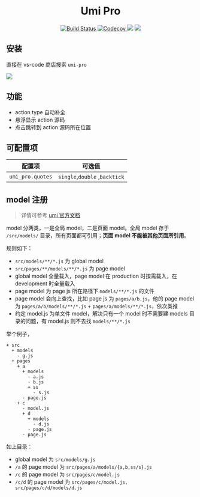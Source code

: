 <h1 align="center">Umi Pro</h1>
<p align="center">
    <a href="https://travis-ci.org/DiamondYuan/umi-pro">
      <img src="https://img.shields.io/travis/DiamondYuan/umi-pro/master.svg?style=flat-square" alt="Build Status">
    </a>
    <a href="https://codecov.io/gh/DiamondYuan/umi-pro">
      <img src="https://img.shields.io/codecov/c/github/DiamondYuan/umi-pro/master.svg?style=flat-square" alt="Codecov">
    </a>
    <img src="https://img.shields.io/github/license/Diamondyuan/umi-pro.svg">
    <a href="https://marketplace.visualstudio.com/items?itemName=DiamondYuan.umi-pro">
      <img src="https://img.shields.io/visual-studio-marketplace/v/DiamondYuan.umi-pro.svg">
    </a>

</p>

## 安装

直接在 vs-code 商店搜索 `umi-pro`

![](https://user-images.githubusercontent.com/9692408/57303307-a351b580-710f-11e9-8789-e5091b3bacb8.png)

## 功能

- action type 自动补全
- 悬浮显示 action 源码
- 点击跳转到 action 源码所在位置

## 可配置项

| 配置项           | 可选值                        |
| ---------------- | ----------------------------- |
| `umi_pro.quotes` | `single`,`double` ,`backtick` |

## model 注册

> 详情可参考 [umi 官方文档](https://umijs.org/zh/guide/with-dva.html#model-%E6%B3%A8%E5%86%8C)

model 分两类，一是全局 model，二是页面 model。全局 model 存于 `/src/models/` 目录，所有页面都可引用；**页面 model 不能被其他页面所引用**。

规则如下：

- `src/models/**/*.js` 为 global model
- `src/pages/**/models/**/*.js` 为 page model
- global model 全量载入，page model 在 production 时按需载入，在 development 时全量载入
- page model 为 page js 所在路径下 `models/**/*.js` 的文件
- page model 会向上查找，比如 page js 为 `pages/a/b.js`，他的 page model 为 `pages/a/b/models/**/*.js` + `pages/a/models/**/*.js`，依次类推
- 约定 model.js 为单文件 model，解决只有一个 model 时不需要建 models 目录的问题，有 model.js 则不去找 `models/**/*.js`

举个例子，

```
+ src
  + models
    - g.js
  + pages
    + a
      + models
        - a.js
        - b.js
        + ss
          - s.js
      - page.js
    + c
      - model.js
      + d
        + models
          - d.js
        - page.js
      - page.js
```

如上目录：

- global model 为 `src/models/g.js`
- `/a` 的 page model 为 `src/pages/a/models/{a,b,ss/s}.js`
- `/c` 的 page model 为 `src/pages/c/model.js`
- `/c/d` 的 page model 为 `src/pages/c/model.js, src/pages/c/d/models/d.js`
